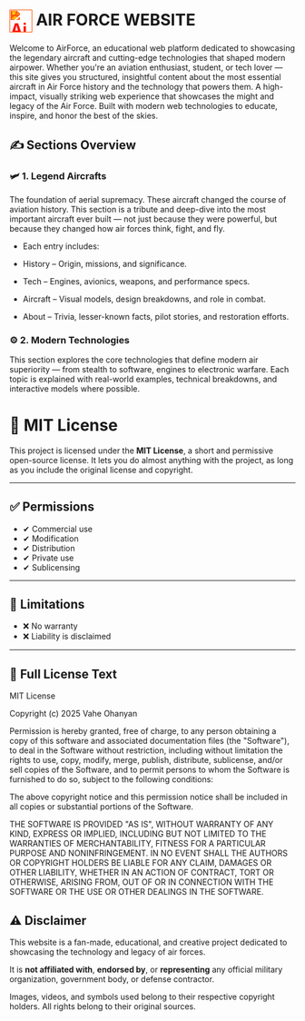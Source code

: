 # <img src="https://img.icons8.com/fluency/48/us-air-force.png" alt="Air Force Icon" width="40" height="40" style="vertical-align: middle; filter: invert(16%) sepia(89%) saturate(6054%) hue-rotate(358deg) brightness(95%) contrast(112%);" /> AIR FORCE WEBSITE


Welcome to AirForce, an educational web platform dedicated to showcasing the legendary aircraft and cutting-edge technologies that shaped modern airpower.
Whether you're an aviation enthusiast, student, or tech lover — this site gives you structured, insightful content about the most essential aircraft in Air Force history and the technology that powers them.
A high-impact, visually striking web experience that showcases the might and legacy of the Air Force. Built with modern web technologies to educate, inspire, and honor the best of the skies.

## ✍️ Sections Overview

### 🛩️ 1. Legend Aircrafts

The foundation of aerial supremacy. These aircraft changed the course of aviation history.
This section is a tribute and deep-dive into the most important aircraft ever built — not just because they were powerful, but because they changed how air forces think, fight, and fly.

 -  Each entry includes:

 - History – Origin, missions, and significance.

 - Tech – Engines, avionics, weapons, and performance specs.

 - Aircraft – Visual models, design breakdowns, and role in combat.

 - About – Trivia, lesser-known facts, pilot stories, and restoration efforts.

### ⚙️ 2. Modern Technologies
This section explores the core technologies that define modern air superiority — from stealth to software, engines to electronic warfare. Each topic is explained with real-world examples, technical breakdowns, and interactive models where possible.



<!-- 
🔍 Featured Topics:
Stealth Technology (LO / VLO)
Learn how radar-absorbent materials, angled surfaces, and heat suppression make aircraft like the F-22 Raptor and B-2 Spirit nearly invisible to enemy detection.

Fly-by-Wire & Flight Control Systems
From mechanical cables to digital computers — understand how modern jets achieve unmatched agility, stability, and safety.

Thrust Vectoring & Supermaneuverability
How aircraft like the Su-35 and F-22 bend the laws of physics with engines that control direction as well as thrust.

Radar Systems & Beyond Line-of-Sight Detection
Explore AESA radar, IRST systems, and passive sensors that give pilots total battlefield awareness.

Electronic Warfare (EW) & ECM
See how aircraft disrupt enemy radar, jam missiles, and remain undetected through cutting-edge electronic countermeasures.

Hypersonic Flight & Future Propulsion
Discover how scramjets, ramjets, and boost-glide vehicles are pushing speeds past Mach 5 — shaping the next era of air combat.

Artificial Intelligence & Autonomy
From AI-assisted targeting to loyal wingman drones, see how intelligent systems are transforming the cockpit and the battlefield.

Data Links & Network-Centric Warfare
Examine how real-time data sharing via Link 16, MADL, and secure satellite comms turns squadrons into one unified system. -->

















# 📄 MIT License

This project is licensed under the **MIT License**, a short and permissive open-source license. It lets you do almost anything with the project, as long as you include the original license and copyright.

---

## ✅ Permissions

- ✔ Commercial use  
- ✔ Modification  
- ✔ Distribution  
- ✔ Private use  
- ✔ Sublicensing

---

## 🚫 Limitations

- ❌ No warranty  
- ❌ Liability is disclaimed

---

## 📜 Full License Text

MIT License

Copyright (c) 2025 Vahe Ohanyan

Permission is hereby granted, free of charge, to any person obtaining a copy
of this software and associated documentation files (the "Software"), to deal
in the Software without restriction, including without limitation the rights
to use, copy, modify, merge, publish, distribute, sublicense, and/or sell
copies of the Software, and to permit persons to whom the Software is
furnished to do so, subject to the following conditions:

The above copyright notice and this permission notice shall be included in all
copies or substantial portions of the Software.

THE SOFTWARE IS PROVIDED "AS IS", WITHOUT WARRANTY OF ANY KIND, EXPRESS OR
IMPLIED, INCLUDING BUT NOT LIMITED TO THE WARRANTIES OF MERCHANTABILITY,
FITNESS FOR A PARTICULAR PURPOSE AND NONINFRINGEMENT. IN NO EVENT SHALL THE
AUTHORS OR COPYRIGHT HOLDERS BE LIABLE FOR ANY CLAIM, DAMAGES OR OTHER
LIABILITY, WHETHER IN AN ACTION OF CONTRACT, TORT OR OTHERWISE, ARISING FROM,
OUT OF OR IN CONNECTION WITH THE SOFTWARE OR THE USE OR OTHER DEALINGS IN THE
SOFTWARE.


## ⚠️ Disclaimer

This website is a fan-made, educational, and creative project dedicated to showcasing the technology and legacy of air forces.  

It is **not affiliated with**, **endorsed by**, or **representing** any official military organization, government body, or defense contractor.

Images, videos, and symbols used belong to their respective copyright holders. All rights belong to their original sources.

